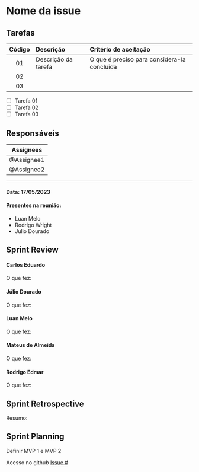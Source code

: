 # Nome da issue

## Tarefas

| Código | Descrição           | Critério de aceitação                       |
| :----: | :------------------ | :------------------------------------------ |
|   01   | Descrição da tarefa | O que é preciso para considera-la concluida |
|   02   |                     |                                             |
|   03   |                     |                                             |

- [ ] Tarefa 01
- [ ] Tarefa 02
- [ ] Tarefa 03

## Responsáveis

| Assignees  |
| :--------: |
| @Assignee1 |
| @Assignee2 |

______________________________________________________________________________________



#### Data: 17/05/2023
#### Presentes na reunião:

- Luan Melo
- Rodrigo Wright
- Julio Dourado
    
## Sprint Review
#### Carlos Eduardo
O que fez:

#### Júlio Dourado
O que fez:

#### Luan Melo
O que fez:

#### Mateus de Almeida
O que fez:

#### Rodrigo Edmar
O que fez:

## Sprint Retrospective 
Resumo:

## Sprint Planning

Definir MVP 1 e MVP 2

<p>Acesso no github <a href="" target="_blank">Issue #</a></p>

